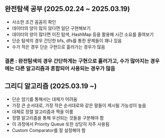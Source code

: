 ## 완전탐색 공부 (2025.02.24 ~ 2025.03.19)
+ 사소한 조건 꼼꼼히 확인
+ 데이터의 양이 많지 않다면 일단 구현해보기
+ 데이터의 양이 많다면 이진 탐색, HashMap 등을 활용해 시간 소요를 줄여보기
+ 단순 탐색의 경우 간단한 bfs, dfs를 통한 문제들이 꽤나 있음
+ 수가 적은 경우 단순 구현으로 흘러가는 경우가 많음
### 결론 : 완전탐색의 경우 간단하게는 구현으로 흘러가고, 수가 많아지는 경우에는 다른 알고리즘과 혼합되어 사용되는 경우가 많음

## 그리디 알고리즘 (2025.03.19 ~)
+ 단순 암기를 통해서는 대체가 어려움
+ 가장 큰 순서대로, 가장 작은 순서대로와 같은 말들이 제시될 가능성이 높음
+ 대체로 정렬 알고리즘과 짝을 이룸
+ 정렬 알고리즘을 통해 우선되는 것들을 구분해야 함
+ 이 과정에서 Priority Queue 또한 상당히 자주 사용됨
+ Custom Comparator를 잘 설정해야 함
